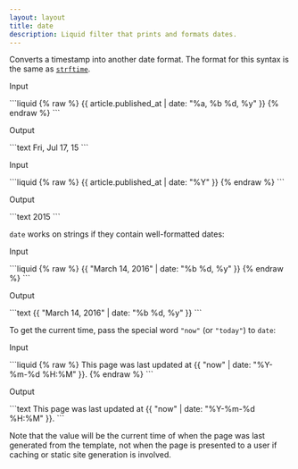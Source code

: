 ```yaml
---
layout: layout
title: date
description: Liquid filter that prints and formats dates.
---
```


Converts a timestamp into another date format. The format for this syntax is the same as [`strftime`](http://strftime.net).

<p class="code-label">Input</p>
```liquid
{% raw %}
{{ article.published_at | date: "%a, %b %d, %y" }}
{% endraw %}
```

<p class="code-label">Output</p>
```text
Fri, Jul 17, 15
```

<p class="code-label">Input</p>
```liquid
{% raw %}
{{ article.published_at | date: "%Y" }}
{% endraw %}
```

<p class="code-label">Output</p>
```text
2015
```

`date` works on strings if they contain well-formatted dates:

<p class="code-label">Input</p>
```liquid
{% raw %}
{{ "March 14, 2016" | date: "%b %d, %y" }}
{% endraw %}
```

<p class="code-label">Output</p>
```text
{{ "March 14, 2016" | date: "%b %d, %y" }}
```

To get the current time, pass the special word `"now"` (or `"today"`) to `date`:

<p class="code-label">Input</p>
```liquid
{% raw %}
This page was last updated at {{ "now" | date: "%Y-%m-%d %H:%M" }}.
{% endraw %}
```

<p class="code-label">Output</p>
```text
This page was last updated at {{ "now" | date: "%Y-%m-%d %H:%M" }}.
```

Note that the value will be the current time of when the page was last generated from the template, not when the page is presented to a user if caching or static site generation is involved.
